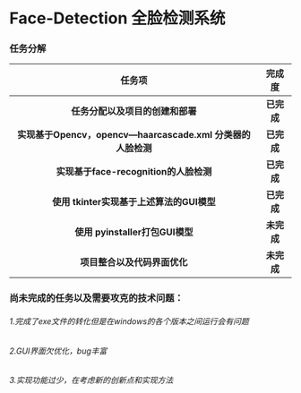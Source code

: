 # Face-Detection 全脸检测系统

### **任务分解**


|                            任务项                            |         完成度       |
| :----------------------------------------------------------: | :--------------------: |
|          **任务分配以及项目的创建和部署**                       |        **已完成**       |
|          **实现基于Opencv，opencv—haarcascade.xml 分类器的人脸检测**                       |        **已完成**       |
|        **实现基于face-recognition的人脸检测**                       | **已完成** |
|          **使用 tkinter实现基于上述算法的GUI模型**           | **已完成** |
|       **使用 pyinstaller打包GUI模型**                     | **未完成** |
|       **项目整合以及代码界面优化**                       |    **未完成**     |

  
    
      
      
### 尚未完成的任务以及需要攻克的技术问题：
###### 1.完成了exe文件的转化但是在windows的各个版本之间运行会有问题
###### 2.GUI界面欠优化，bug丰富
###### 3.实现功能过少，在考虑新的创新点和实现方法
